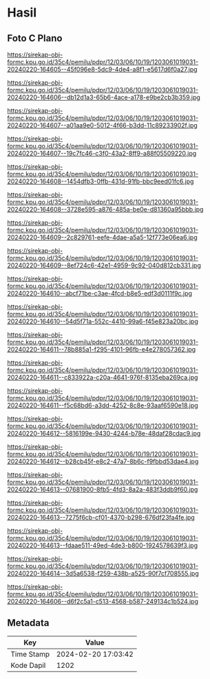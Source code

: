 # Hasil

## Foto C Plano

https://sirekap-obj-formc.kpu.go.id/35c4/pemilu/pdpr/12/03/06/10/19/1203061019031-20240220-164605--45f096e8-5dc9-4de4-a8f1-e5617d6f0a27.jpg

https://sirekap-obj-formc.kpu.go.id/35c4/pemilu/pdpr/12/03/06/10/19/1203061019031-20240220-164606--db12d1a3-65b6-4ace-a178-e9be2cb3b359.jpg

https://sirekap-obj-formc.kpu.go.id/35c4/pemilu/pdpr/12/03/06/10/19/1203061019031-20240220-164607--a01aa9e0-5012-4f66-b3dd-11c89233902f.jpg

https://sirekap-obj-formc.kpu.go.id/35c4/pemilu/pdpr/12/03/06/10/19/1203061019031-20240220-164607--19c7fc46-c3f0-43a2-8ff9-a88f05509220.jpg

https://sirekap-obj-formc.kpu.go.id/35c4/pemilu/pdpr/12/03/06/10/19/1203061019031-20240220-164608--1454dfb3-0ffb-431d-91fb-bbc9eed01fc6.jpg

https://sirekap-obj-formc.kpu.go.id/35c4/pemilu/pdpr/12/03/06/10/19/1203061019031-20240220-164608--3728e595-a876-485a-be0e-d81360a95bbb.jpg

https://sirekap-obj-formc.kpu.go.id/35c4/pemilu/pdpr/12/03/06/10/19/1203061019031-20240220-164609--2c829761-eefe-4dae-a5a5-12f773e06ea6.jpg

https://sirekap-obj-formc.kpu.go.id/35c4/pemilu/pdpr/12/03/06/10/19/1203061019031-20240220-164609--8ef724c6-42e1-4959-9c92-040d812cb331.jpg

https://sirekap-obj-formc.kpu.go.id/35c4/pemilu/pdpr/12/03/06/10/19/1203061019031-20240220-164610--abcf71be-c3ae-4fcd-b8e5-edf3d0111f9c.jpg

https://sirekap-obj-formc.kpu.go.id/35c4/pemilu/pdpr/12/03/06/10/19/1203061019031-20240220-164610--54d5f71a-552c-4410-99a6-f45e823a20bc.jpg

https://sirekap-obj-formc.kpu.go.id/35c4/pemilu/pdpr/12/03/06/10/19/1203061019031-20240220-164611--78b885a1-f295-4101-96fb-e4e278057362.jpg

https://sirekap-obj-formc.kpu.go.id/35c4/pemilu/pdpr/12/03/06/10/19/1203061019031-20240220-164611--c833922a-c20a-4641-976f-8135eba269ca.jpg

https://sirekap-obj-formc.kpu.go.id/35c4/pemilu/pdpr/12/03/06/10/19/1203061019031-20240220-164611--f5c68bd6-a3dd-4252-8c8e-93aaf6590e18.jpg

https://sirekap-obj-formc.kpu.go.id/35c4/pemilu/pdpr/12/03/06/10/19/1203061019031-20240220-164612--5816199e-9430-4244-b78e-48daf28cdac9.jpg

https://sirekap-obj-formc.kpu.go.id/35c4/pemilu/pdpr/12/03/06/10/19/1203061019031-20240220-164612--b28cb45f-e8c2-47a7-8b6c-f9fbbd53dae4.jpg

https://sirekap-obj-formc.kpu.go.id/35c4/pemilu/pdpr/12/03/06/10/19/1203061019031-20240220-164613--07681900-8fb5-4fd3-8a2a-483f3ddb9f60.jpg

https://sirekap-obj-formc.kpu.go.id/35c4/pemilu/pdpr/12/03/06/10/19/1203061019031-20240220-164613--7275f6cb-cf01-4370-b298-676df23fa4fe.jpg

https://sirekap-obj-formc.kpu.go.id/35c4/pemilu/pdpr/12/03/06/10/19/1203061019031-20240220-164613--fdaae511-49ed-4de3-b800-1924578639f3.jpg

https://sirekap-obj-formc.kpu.go.id/35c4/pemilu/pdpr/12/03/06/10/19/1203061019031-20240220-164614--3d5a6538-f259-438b-a525-90f7cf708555.jpg

https://sirekap-obj-formc.kpu.go.id/35c4/pemilu/pdpr/12/03/06/10/19/1203061019031-20240220-164606--d6f2c5a1-c513-4568-b587-249134c1b524.jpg


## Metadata

| Key        | Value               |
| ---------- | ------------------- |
| Time Stamp | 2024-02-20 17:03:42 |
| Kode Dapil | 1202                |



